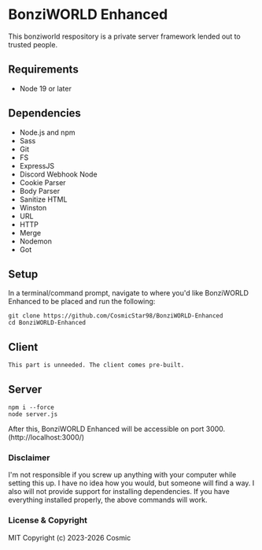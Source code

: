 # BonziWORLD Enhanced
This bonziworld respository is a private server framework lended out to trusted people.

## Requirements
- Node 19 or later

## Dependencies
- Node.js and npm
- Sass
- Git
- FS
- ExpressJS
- Discord Webhook Node
- Cookie Parser
- Body Parser
- Sanitize HTML
- Winston
- URL
- HTTP
- Merge
- Nodemon
- Got

## Setup
In a terminal/command prompt, navigate to where you'd like BonziWORLD Enhanced to be placed and run the following:
```
git clone https://github.com/CosmicStar98/BonziWORLD-Enhanced
cd BonziWORLD-Enhanced
```
## Client
```
This part is unneeded. The client comes pre-built.
```
## Server
```
npm i --force
node server.js
```
After this, BonziWORLD Enhanced will be accessible on port 3000. (http://localhost:3000/)

### Disclaimer
I'm not responsible if you screw up anything with your computer while setting this up. I have no idea how you would, but someone will find a way. I also will not provide support for installing dependencies. If you have everything installed properly, the above commands will work.

### License & Copyright
MIT
Copyright (c) 2023-2026 Cosmic
